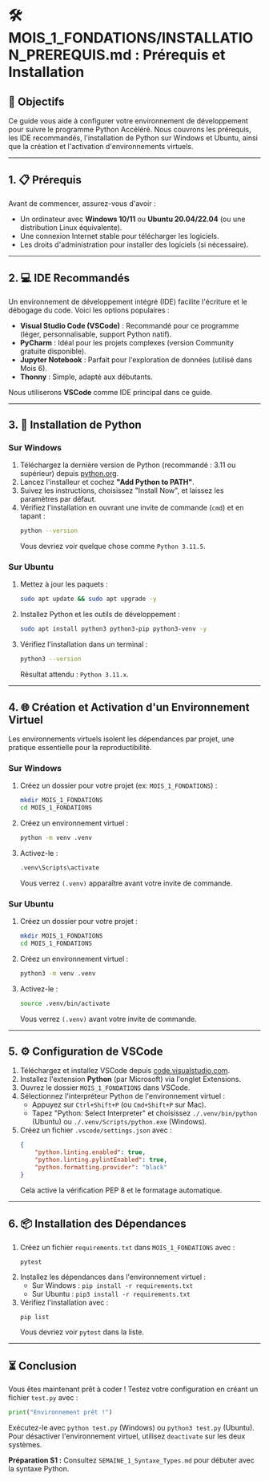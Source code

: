 # 🛠️ MOIS_1_FONDATIONS/INSTALLATION_PREREQUIS.md : Prérequis et Installation

## 🎯 Objectifs

Ce guide vous aide à configurer votre environnement de développement pour suivre le programme Python Accéléré. Nous couvrons les prérequis, les IDE recommandés, l'installation de Python sur Windows et Ubuntu, ainsi que la création et l'activation d'environnements virtuels.

-----

## 1\. 📋 Prérequis

Avant de commencer, assurez-vous d'avoir :
- Un ordinateur avec **Windows 10/11** ou **Ubuntu 20.04/22.04** (ou une distribution Linux équivalente).
- Une connexion Internet stable pour télécharger les logiciels.
- Les droits d'administration pour installer des logiciels (si nécessaire).

-----

## 2\. 💻 IDE Recommandés

Un environnement de développement intégré (IDE) facilite l'écriture et le débogage du code. Voici les options populaires :
- **Visual Studio Code (VSCode)** : Recommandé pour ce programme (léger, personnalisable, support Python natif).
- **PyCharm** : Idéal pour les projets complexes (version Community gratuite disponible).
- **Jupyter Notebook** : Parfait pour l'exploration de données (utilisé dans Mois 6).
- **Thonny** : Simple, adapté aux débutants.

Nous utiliserons **VSCode** comme IDE principal dans ce guide.

-----

## 3\. 🐍 Installation de Python

### Sur Windows
1. Téléchargez la dernière version de Python (recommandé : 3.11 ou supérieur) depuis [python.org](https://www.python.org/downloads/).
2. Lancez l'installeur et cochez **"Add Python to PATH"**.
3. Suivez les instructions, choisissez "Install Now", et laissez les paramètres par défaut.
4. Vérifiez l'installation en ouvrant une invite de commande (`cmd`) et en tapant :
   ```bash
   python --version
   ```
   Vous devriez voir quelque chose comme `Python 3.11.5`.

### Sur Ubuntu
1. Mettez à jour les paquets :
   ```bash
   sudo apt update && sudo apt upgrade -y
   ```
2. Installez Python et les outils de développement :
   ```bash
   sudo apt install python3 python3-pip python3-venv -y
   ```
3. Vérifiez l'installation dans un terminal :
   ```bash
   python3 --version
   ```
   Résultat attendu : `Python 3.11.x`.

-----

## 4\. 🌐 Création et Activation d'un Environnement Virtuel

Les environnements virtuels isolent les dépendances par projet, une pratique essentielle pour la reproductibilité.

### Sur Windows
1. Créez un dossier pour votre projet (ex: `MOIS_1_FONDATIONS`) :
   ```bash
   mkdir MOIS_1_FONDATIONS
   cd MOIS_1_FONDATIONS
   ```
2. Créez un environnement virtuel :
   ```bash
   python -m venv .venv
   ```
3. Activez-le :
   ```bash
   .venv\Scripts\activate
   ```
   Vous verrez `(.venv)` apparaître avant votre invite de commande.

### Sur Ubuntu
1. Créez un dossier pour votre projet :
   ```bash
   mkdir MOIS_1_FONDATIONS
   cd MOIS_1_FONDATIONS
   ```
2. Créez un environnement virtuel :
   ```bash
   python3 -m venv .venv
   ```
3. Activez-le :
   ```bash
   source .venv/bin/activate
   ```
   Vous verrez `(.venv)` avant votre invite de commande.

-----

## 5\. ⚙️ Configuration de VSCode
1. Téléchargez et installez VSCode depuis [code.visualstudio.com](https://code.visualstudio.com/).
2. Installez l'extension **Python** (par Microsoft) via l'onglet Extensions.
3. Ouvrez le dossier `MOIS_1_FONDATIONS` dans VSCode.
4. Sélectionnez l'interpréteur Python de l'environnement virtuel :
   - Appuyez sur `Ctrl+Shift+P` (ou `Cmd+Shift+P` sur Mac).
   - Tapez "Python: Select Interpreter" et choisissez `./.venv/bin/python` (Ubuntu) ou `./.venv/Scripts/python.exe` (Windows).
5. Créez un fichier `.vscode/settings.json` avec :
   ```json
   {
       "python.linting.enabled": true,
       "python.linting.pylintEnabled": true,
       "python.formatting.provider": "black"
   }
   ```
   Cela active la vérification PEP 8 et le formatage automatique.

-----

## 6\. 📦 Installation des Dépendances
1. Créez un fichier `requirements.txt` dans `MOIS_1_FONDATIONS` avec :
   ```
   pytest
   ```
2. Installez les dépendances dans l'environnement virtuel :
   - Sur Windows : `pip install -r requirements.txt`
   - Sur Ubuntu : `pip3 install -r requirements.txt`
3. Vérifiez l'installation avec :
   ```bash
   pip list
   ```
   Vous devriez voir `pytest` dans la liste.

-----

## ⏳ Conclusion
Vous êtes maintenant prêt à coder ! Testez votre configuration en créant un fichier `test.py` avec :
```python
print("Environnement prêt !")
```
Exécutez-le avec `python test.py` (Windows) ou `python3 test.py` (Ubuntu). Pour désactiver l'environnement virtuel, utilisez `deactivate` sur les deux systèmes.

**Préparation S1 :** Consultez `SEMAINE_1_Syntaxe_Types.md` pour débuter avec la syntaxe Python.

